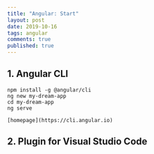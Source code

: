 ```yaml
---
title: "Angular: Start"
layout: post
date: 2019-10-16
tags: angular
comments: true
published: true
---
```

## 1. Angular CLI

```
npm install -g @angular/cli
ng new my-dream-app
cd my-dream-app
ng serve

[homepage](https://cli.angular.io)

```
## 2. Plugin for Visual Studio Code